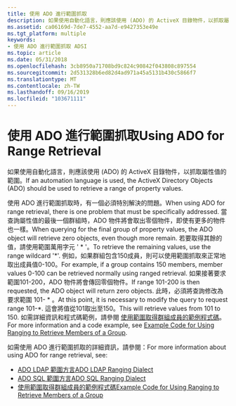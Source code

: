 ```yaml
---
title: 使用 ADO 進行範圍抓取
description: 如果使用自動化語言，則應該使用 (ADO) 的 ActiveX 目錄物件，以抓取屬性值的範圍。使用 ADO 進行範圍抓取時，有一個必須特別解決的問題。
ms.assetid: ca06169d-7de7-4552-aa7d-e9427353e49e
ms.tgt_platform: multiple
keywords:
- 使用 ADO 進行範圍抓取 ADSI
ms.topic: article
ms.date: 05/31/2018
ms.openlocfilehash: 3cb8950a71708bd9c824c90842f043808c897554
ms.sourcegitcommit: 2d531328b6ed82d4ad971a45a5131b430c5866f7
ms.translationtype: MT
ms.contentlocale: zh-TW
ms.lasthandoff: 09/16/2019
ms.locfileid: "103671111"
---
```

# <a name="using-ado-for-range-retrieval"></a><span data-ttu-id="3f3cc-104">使用 ADO 進行範圍抓取</span><span class="sxs-lookup"><span data-stu-id="3f3cc-104">Using ADO for Range Retrieval</span></span>

<span data-ttu-id="3f3cc-105">如果使用自動化語言，則應該使用 (ADO) 的 ActiveX 目錄物件，以抓取屬性值的範圍。</span><span class="sxs-lookup"><span data-stu-id="3f3cc-105">If an automation language is used, the ActiveX Directory Objects (ADO) should be used to retrieve a range of property values.</span></span>

<span data-ttu-id="3f3cc-106">使用 ADO 進行範圍抓取時，有一個必須特別解決的問題。</span><span class="sxs-lookup"><span data-stu-id="3f3cc-106">When using ADO for range retrieval, there is one problem that must be specifically addressed.</span></span> <span data-ttu-id="3f3cc-107">當查詢屬性值的最後一個群組時，ADO 物件將會取出零個物件，即使有更多的物件也一樣。</span><span class="sxs-lookup"><span data-stu-id="3f3cc-107">When querying for the final group of property values, the ADO object will retrieve zero objects, even though more remain.</span></span> <span data-ttu-id="3f3cc-108">若要取得其餘的值，請使用範圍萬用字元 ' \* '。</span><span class="sxs-lookup"><span data-stu-id="3f3cc-108">To retrieve the remaining values, use the range wildcard '\*'.</span></span> <span data-ttu-id="3f3cc-109">例如，如果群組包含150成員，則可以使用範圍抓取來正常地取出成員值0-100。</span><span class="sxs-lookup"><span data-stu-id="3f3cc-109">For example, if a group contains 150 members, member values 0-100 can be retrieved normally using ranged retrieval.</span></span> <span data-ttu-id="3f3cc-110">如果接著要求範圍101-200，ADO 物件將會傳回零個物件。</span><span class="sxs-lookup"><span data-stu-id="3f3cc-110">If range 101-200 is then requested, the ADO object will return zero objects.</span></span> <span data-ttu-id="3f3cc-111">此時，必須將查詢修改為要求範圍 101- \* 。</span><span class="sxs-lookup"><span data-stu-id="3f3cc-111">At this point, it is necessary to modify the query to request range 101-\*.</span></span> <span data-ttu-id="3f3cc-112">這會將值從101取出至150。</span><span class="sxs-lookup"><span data-stu-id="3f3cc-112">This will retrieve values from 101 to 150.</span></span> <span data-ttu-id="3f3cc-113">如需詳細資訊和程式碼範例，請參閱 [使用範圍取得群組成員的範例程式碼](example-code-for-using-ranging-to-retrieve-members-of-a-group.md)。</span><span class="sxs-lookup"><span data-stu-id="3f3cc-113">For more information and a code example, see [Example Code for Using Ranging to Retrieve Members of a Group](example-code-for-using-ranging-to-retrieve-members-of-a-group.md).</span></span>

<span data-ttu-id="3f3cc-114">如需使用 ADO 進行範圍抓取的詳細資訊，請參閱：</span><span class="sxs-lookup"><span data-stu-id="3f3cc-114">For more information about using ADO for range retrieval, see:</span></span>

-   [<span data-ttu-id="3f3cc-115">ADO LDAP 範圍方言</span><span class="sxs-lookup"><span data-stu-id="3f3cc-115">ADO LDAP Ranging Dialect</span></span>](ado-ldap-ranging-dialect.md)
-   [<span data-ttu-id="3f3cc-116">ADO SQL 範圍方言</span><span class="sxs-lookup"><span data-stu-id="3f3cc-116">ADO SQL Ranging Dialect</span></span>](ado-sql-ranging-dialect.md)
-   [<span data-ttu-id="3f3cc-117">使用範圍取得群組成員的範例程式碼</span><span class="sxs-lookup"><span data-stu-id="3f3cc-117">Example Code for Using Ranging to Retrieve Members of a Group</span></span>](example-code-for-using-ranging-to-retrieve-members-of-a-group.md)

 

 




